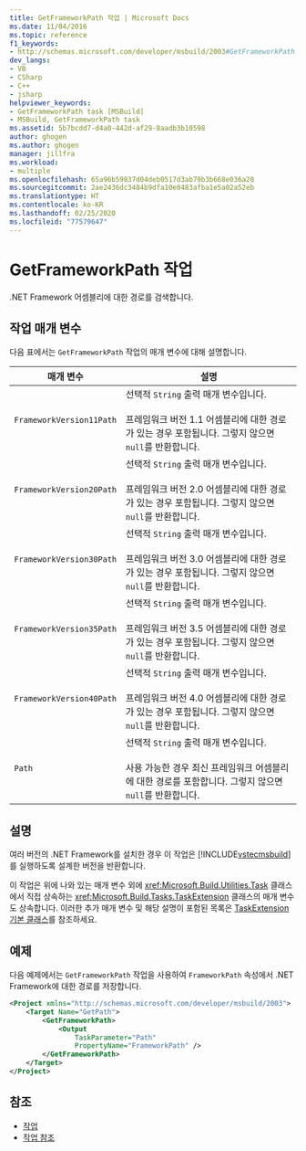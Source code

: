 ```yaml
---
title: GetFrameworkPath 작업 | Microsoft Docs
ms.date: 11/04/2016
ms.topic: reference
f1_keywords:
- http://schemas.microsoft.com/developer/msbuild/2003#GetFrameworkPath
dev_langs:
- VB
- CSharp
- C++
- jsharp
helpviewer_keywords:
- GetFrameworkPath task [MSBuild]
- MSBuild, GetFrameworkPath task
ms.assetid: 5b7bcdd7-d4a0-442d-af29-8aadb3b10598
author: ghogen
ms.author: ghogen
manager: jillfra
ms.workload:
- multiple
ms.openlocfilehash: 65a96b59837d04deb0517d3ab79b3b668e036a20
ms.sourcegitcommit: 2ae2436dc3484b9dfa10e0483afba1e5a02a52eb
ms.translationtype: HT
ms.contentlocale: ko-KR
ms.lasthandoff: 02/25/2020
ms.locfileid: "77579647"
---
```

# <a name="getframeworkpath-task"></a>GetFrameworkPath 작업
.NET Framework 어셈블리에 대한 경로를 검색합니다.

## <a name="task-parameters"></a>작업 매개 변수
다음 표에서는 `GetFrameworkPath` 작업의 매개 변수에 대해 설명합니다.

|매개 변수|설명|
|---------------|-----------------|
|`FrameworkVersion11Path`|선택적 `String` 출력 매개 변수입니다.<br /><br /> 프레임워크 버전 1.1 어셈블리에 대한 경로가 있는 경우 포함됩니다. 그렇지 않으면 `null`를 반환합니다.|
|`FrameworkVersion20Path`|선택적 `String` 출력 매개 변수입니다.<br /><br /> 프레임워크 버전 2.0 어셈블리에 대한 경로가 있는 경우 포함됩니다. 그렇지 않으면 `null`를 반환합니다.|
|`FrameworkVersion30Path`|선택적 `String` 출력 매개 변수입니다.<br /><br /> 프레임워크 버전 3.0 어셈블리에 대한 경로가 있는 경우 포함됩니다. 그렇지 않으면 `null`를 반환합니다.|
|`FrameworkVersion35Path`|선택적 `String` 출력 매개 변수입니다.<br /><br /> 프레임워크 버전 3.5 어셈블리에 대한 경로가 있는 경우 포함됩니다. 그렇지 않으면 `null`를 반환합니다.|
|`FrameworkVersion40Path`|선택적 `String` 출력 매개 변수입니다.<br /><br /> 프레임워크 버전 4.0 어셈블리에 대한 경로가 있는 경우 포함됩니다. 그렇지 않으면 `null`를 반환합니다.|
|`Path`|선택적 `String` 출력 매개 변수입니다.<br /><br /> 사용 가능한 경우 최신 프레임워크 어셈블리에 대한 경로를 포함합니다. 그렇지 않으면 `null`를 반환합니다.|

## <a name="remarks"></a>설명
여러 버전의 .NET Framework를 설치한 경우 이 작업은 [!INCLUDE[vstecmsbuild](../extensibility/internals/includes/vstecmsbuild_md.md)]를 실행하도록 설계한 버전을 반환합니다.

이 작업은 위에 나와 있는 매개 변수 외에 <xref:Microsoft.Build.Utilities.Task> 클래스에서 직접 상속하는 <xref:Microsoft.Build.Tasks.TaskExtension> 클래스의 매개 변수도 상속합니다. 이러한 추가 매개 변수 및 해당 설명이 포함된 목록은 [TaskExtension 기본 클래스](../msbuild/taskextension-base-class.md)를 참조하세요.

## <a name="example"></a>예제
다음 예제에서는 `GetFrameworkPath` 작업을 사용하여 `FrameworkPath` 속성에서 .NET Framework에 대한 경로를 저장합니다.

```xml
<Project xmlns="http://schemas.microsoft.com/developer/msbuild/2003">
    <Target Name="GetPath">
        <GetFrameworkPath>
            <Output
                TaskParameter="Path"
                PropertyName="FrameworkPath" />
        </GetFrameworkPath>
    </Target>
</Project>
```

## <a name="see-also"></a>참조
- [작업](../msbuild/msbuild-tasks.md)
- [작업 참조](../msbuild/msbuild-task-reference.md)

